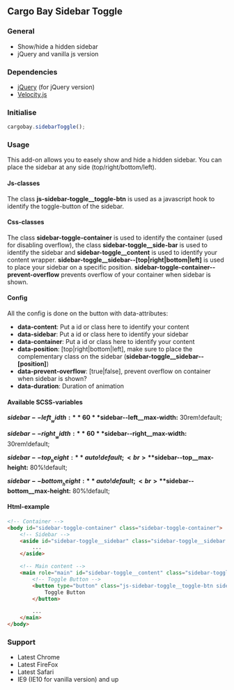## Cargo Bay Sidebar Toggle

### General
- Show/hide a hidden sidebar
- jQuery and vanilla js version


### Dependencies
- [jQuery](http://jquery.com/) (for jQuery version)
- [Velocity.js](http://julian.com/research/velocity/)


### Initialise
```javascript
cargobay.sidebarToggle();
```

### Usage
This add-on allows you to easely show and hide a hidden sidebar. You can place the sidebar at any side (top/right/bottom/left).


#### Js-classes
The class **js-sidebar-toggle__toggle-btn** is used as a javascript hook to identify the toggle-button of the sidebar.


#### Css-classes
The class **sidebar-toggle-container** is used to identify the container (used for disabling overflow), the class **sidebar-toggle__side-bar** is used to identify the sidebar and **sidebar-toggle__content** is used to identify your content wrapper. **sidebar-toggle__sidebar--[top|right|bottom|left]** is used to place your sidebar on a specific position. **sidebar-toggle-container--prevent-overflow** prevents overflow of your container when sidebar is shown.


#### Config
All the config is done on the button with data-attributes:
- **data-content**: Put a id or class here to identify your content
- **data-sidebar**: Put a id or class here to identify your sidebar
- **data-container**: Put a id or class here to identify your content
- **data-position**: [top|right|bottom|left], make sure to place the complementary class on the sidebar (**sidebar-toggle__sidebar--[position]**)
- **data-prevent-overflow**: [true|false], prevent overflow on container when sidebar is shown?
- **data-duration**: Duration of animation


#### Available SCSS-variables
**$sidebar--left__width:** 60%!default;<br>
**$sidebar--left__max-width:** 30rem!default;

**$sidebar--right__width:** 60%!default;<br>
**$sidebar--right__max-width:** 30rem!default;

**$sidebar--top__height:** auto!default;<br>
**$sidebar--top__max-height:** 80%!default;

**$sidebar--bottom__height:** auto!default;<br>
**$sidebar--bottom__max-height:** 80%!default;


#### Html-example

```html
<!-- Container -->
<body id="sidebar-toggle-container" class="sidebar-toggle-container">
    <!-- Sidebar -->
    <aside id="sidebar-toggle__sidebar" class="sidebar-toggle__sidebar sidebar-toggle__sidebar--left">
        ...
    </aside>

    <!-- Main content -->
    <main role="main" id="sidebar-toggle__content" class="sidebar-toggle__content">
        <!-- Toggle Button -->
        <button type="button" class="js-sidebar-toggle__toggle-btn sidebar-toggle__toggle-btn" data-content="#sidebar-toggle__content" data-sidebar="#sidebar-toggle__sidebar" data-container="#sidebar-toggle-container" data-position="left" data-prevent-overflow="false" data-duration="300">
            Toggle Button
        </button>

        ...
    </main>
</body>
```

### Support
- Latest Chrome
- Latest FireFox
- Latest Safari
- IE9 (IE10 for vanilla version) and up
